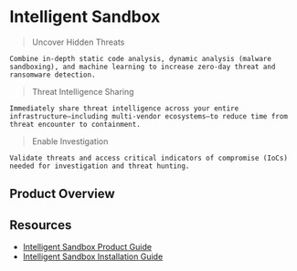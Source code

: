# Intelligent Sandbox

> Uncover Hidden Threats

    Combine in-depth static code analysis, dynamic analysis (malware sandboxing), and machine learning to increase zero-day threat and ransomware detection.

> Threat Intelligence Sharing

    Immediately share threat intelligence across your entire infrastructure—including multi-vendor ecosystems—to reduce time from threat encounter to containment.

> Enable Investigation

    Validate threats and access critical indicators of compromise (IoCs) needed for investigation and threat hunting.

## Product Overview

## Resources
- [Intelligent Sandbox Product Guide](/PDF/Intelligent%20Sandbox/trellix_intelligent_sandbox_5.0.x_product_guide_9-24-2022.pdf)
- [Intelligent Sandbox Installation Guide](/PDF/Intelligent%20Sandbox/trellix_intelligent_sandbox_5.0.x_installation_guide_9-24-2022.pdf)